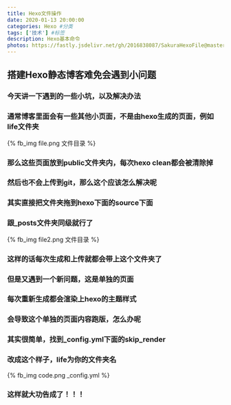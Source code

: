 ```yaml
---
title: Hexo文件操作
date: 2020-01-13 20:00:00
categories: Hexo #分类
tags: ['技术'] #标签
description: Hexo基本命令
photos: https://fastly.jsdelivr.net/gh/2016838087/SakuraHexoFile@master/themes/images/background/30.jpg
---
```


## 搭建Hexo静态博客难免会遇到小问题
<!--more-->

### 今天讲一下遇到的一些小坑，以及解决办法

### 通常博客里面会有一些其他小页面，不是由hexo生成的页面，例如life文件夹
{% fb_img file.png 文件目录 %}
### 那么这些页面放到public文件夹内，每次hexo clean都会被清除掉

### 然后也不会上传到git，那么这个应该怎么解决呢

### 其实直接把文件夹拖到hexo下面的source下面

### 跟_posts文件夹同级就行了
{% fb_img file2.png 文件目录 %}
### 这样的话每次生成和上传就都会带上这个文件夹了

### 但是又遇到一个新问题，这是单独的页面

### 每次重新生成都会渲染上hexo的主题样式

### 会导致这个单独的页面内容跑版，怎么办呢

### 其实很简单，找到_config.yml下面的skip_render

### 改成这个样子，life为你的文件夹名

{% fb_img code.png _config.yml %}
### 这样就大功告成了！！！